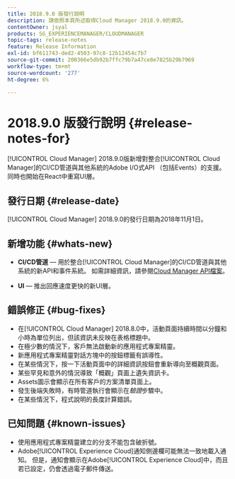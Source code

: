```yaml
---
title: 2018.9.0 版發行說明
description: 請依照本頁所述取得Cloud Manager 2018.9.0的資訊。
contentOwner: jsyal
products: SG_EXPERIENCEMANAGER/CLOUDMANAGER
topic-tags: release-notes
feature: Release Information
exl-id: bf611743-ded2-4503-97c8-12b12454c7b7
source-git-commit: 200366e5db92b7ffc79b7a47ce8e7825b29b7969
workflow-type: tm+mt
source-wordcount: '277'
ht-degree: 6%

---
```


# 2018.9.0 版發行說明 {#release-notes-for}

[!UICONTROL Cloud Manager] 2018.9.0版新增對整合[!UICONTROL Cloud Manager]的CI/CD管道與其他系統的Adobe I/O式API （包括Events）的支援。 同時也開始在React中重寫UI層。

## 發行日期 {#release-date}

[!UICONTROL Cloud Manager] 2018.9.0的發行日期為2018年11月1日。

## 新增功能 {#whats-new}

* **CI/CD管道** — 用於整合[!UICONTROL Cloud Manager]的CI/CD管道與其他系統的新API和事件系統。 如需詳細資訊，請參閱[Cloud Manager API檔案](https://www.adobe.io/apis/experiencecloud/cloud-manager/docs.html)。

* **UI** — 推出回應速度更快的新UI層。

## 錯誤修正 {#bug-fixes}

* 在[!UICONTROL Cloud Manager] 2018.8.0中，活動頁面持續時間以分鐘和小時為單位列出，但該資訊未反映在表格標題中。
* 在極少數的情況下，客戶無法啟動新的應用程式專案精靈。
* 新應用程式專案精靈對話方塊中的按鈕標籤有誤導性。
* 在某些情況下，按一下活動頁面中的詳細資訊按鈕會重新導向至概觀頁面。
* 某些罕見和意外的情況導致「概觀」頁面上遺失資訊卡。
* Assets圖示會顯示在所有客戶的方案清單頁面上。
* 發生後端失敗時，有時管道執行會顯示在&#x200B;*驗證*&#x200B;步驟中。
* 在某些情況下，程式說明的長度計算錯誤。

## 已知問題 {#known-issues}

* 使用應用程式專案精靈建立的分支不能包含破折號。
* Adobe[!UICONTROL Experience Cloud]通知側邊欄可能無法一致地載入通知。 但是，通知會顯示在Adobe[!UICONTROL Experience Cloud]中，而且若已設定，仍會透過電子郵件傳送。
